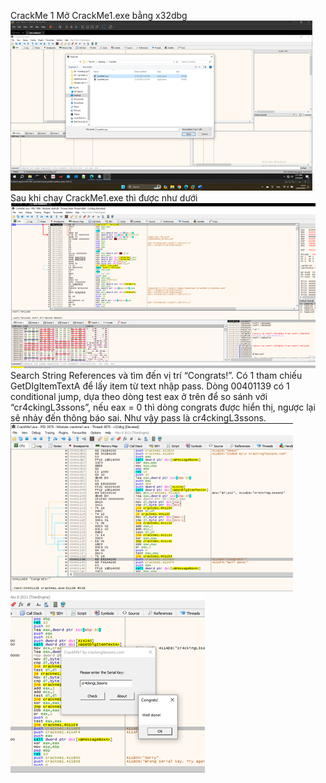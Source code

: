 
CrackMe 1
Mở CrackMe1.exe bằng x32dbg
![](Images/CrackMe1.1.png)
Sau khi chạy CrackMe1.exe thì được như dưới
![](Images/CrackMe1.2.png) 
Search String References và tìm đến vị trí “Congrats!”. Có 1 tham chiếu GetDIgItemTextA để lấy item từ text nhập pass.
Dòng 00401139 có 1 conditional jump, dựa theo dòng test eax ở trên để so sánh với “cr4ckingL3ssons”, nếu eax = 0 thì dòng congrats được hiển thị, ngược lại sẽ nhảy đến thông báo sai. Như vậy pass là cr4ckingL3ssons.
![](Images/CrackMe1.3.png)
![](Images/CrackMe1.4.png)
   

